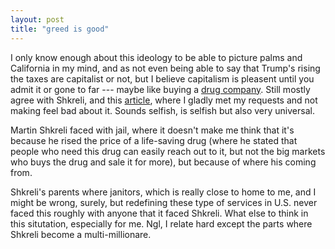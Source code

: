 ```yaml
---
layout: post
title: "greed is good"
---
```


I only know enough about this ideology to be able to picture palms and California in my mind, and as not even being able to say that Trump's rising the taxes are capitalist or not, but I believe capitalism is pleasent until you admit it or gone to far --- maybe like buying a [drug company][daraprim]. Still mostly agree with Shkreli, and this [article][article], where I gladly met my requests and not making feel bad about it. Sounds selfish, is selfish but also very universal.

Martin Shkreli faced with jail, where it doesn't make me think that it's because he rised the price of a life-saving drug (where he stated that people who need this drug can easily reach out to it, but not the big markets who buys the drug and sale it for more), but because of where his coming from.

Shkreli's parents where janitors, which is really close to home to me, and I might be wrong, surely, but redefining these type of services in U.S. never faced this roughly with anyone that it faced Shkreli. What else to think in this situtation, especially for me. Ngl, I relate hard except the parts where Shkreli become a multi-millionare.





































[article]: https://www.washingtonpost.com/news/morning-mix/wp/2015/09/23/pharma-bro-martin-shkreli-and-the-very-american-debate-over-maximizing-profit/
[daraprim]: https://en.wikipedia.org/wiki/Martin_Shkreli